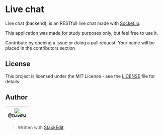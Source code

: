 # Live chat
Live chat (backend), is an RESTfull live chat made with [Socket.io](https://socket.io/). 

This application was made for study purposes only, but feel free to use it. 

Contribute by opening a issue or doing a pull request. Your name will be placed in the contributors section 

## License
This project is licensed under the MIT License - see the [LICENSE](https://github.com/DaviRJ/live-chat-backend/blob/master/LICENSE) file for details

## Author
[<img src="https://avatars0.githubusercontent.com/u/28058907?s=115&v=3"><br><sub>@DaviRJ</sub>](https://github.com/DaviRJ) |
| :---: |

> Written with [StackEdit](https://stackedit.io/).
